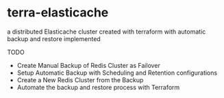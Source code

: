 # terra-elasticache
a distributed Elasticache cluster created with terraform with automatic backup and restore implemented

TODO
* Create Manual Backup of Redis Cluster as Failover
* Setup Automatic Backup with Scheduling and Retention configurations
* Create a New Redis Cluster from the Backup
* Automate the backup and restore process with Terraform
 
